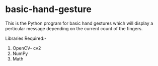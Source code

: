 # basic-hand-gesture
This is the Python program for basic hand gestures which will display a perticular message depending on the current count of the fingers.

Libraries Required:-
1)  OpenCV- cv2
2)  NumPy
3)  Math
